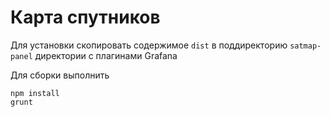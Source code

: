 Карта спутников
===============

Для установки скопировать содержимое `dist` в поддиректорию `satmap-panel` директории с плагинами Grafana 

Для сборки выполнить

```
npm install
grunt
```